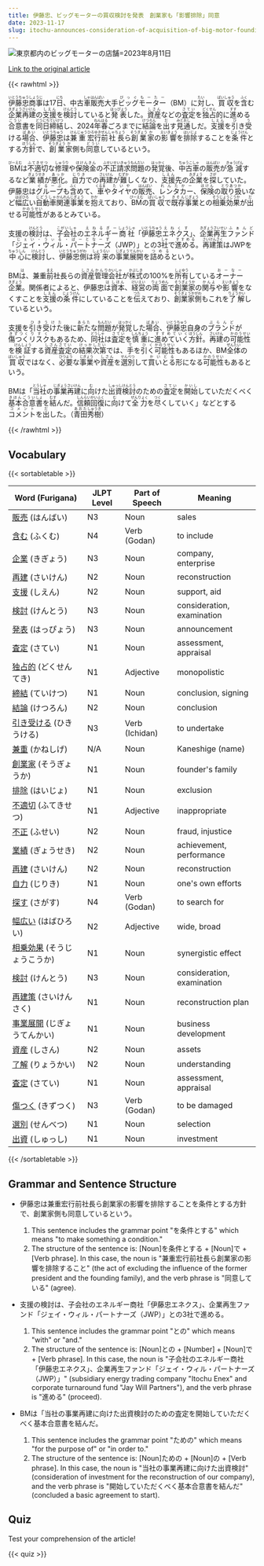 ```yaml
---
title: 伊藤忠、ビッグモーターの買収検討を発表　創業家も「影響排除」同意
date: 2023-11-17
slug: itochu-announces-consideration-of-acquisition-of-big-motor-founding-family-also-agrees-to-eliminate-influence
---
```


![東京都内のビッグモーターの店舗=2023年8月11日](https://www.asahicom.jp/imgopt/img/2212a5adf0/comm_L/AS20231117002409.jpg "東京都内のビッグモーターの店舗=2023年8月11日")

[Link to the original article](https://asahi.com/articles/ASRCK541NRCKULFA013.html?iref=comtop_7_03)

{{< rawhtml >}}
<p><ruby>伊藤忠商事<rt>いとうちゅうしょうじ</rt></ruby>は17<ruby>日<rt>にち</rt></ruby>、中古<ruby>車<rt>しゃ</rt></ruby><ruby>販売<rt>はんばい</rt></ruby>大手<ruby>ビッグモーター<rt>びっぐもーたー</rt></ruby>（BM）に<ruby>対<rt>たい</rt></ruby>し、<ruby>買収<rt>ばいしゅう</rt></ruby>を<ruby>含<rt>ふく</rt></ruby>む<ruby>企業<rt>きぎょう</rt></ruby><ruby>再建<rt>さいけん</rt></ruby>の<ruby>支援<rt>しえん</rt></ruby>を<ruby>検討<rt>けんとう</rt></ruby>していると<ruby>発表<rt>はっぴょう</rt></ruby>した。<ruby>資産<rt>しさん</rt></ruby>などの<ruby>査定<rt>さてい</rt></ruby>を<ruby>独占<rt>どくせん</rt></ruby>的に<ruby>進<rt>すす</rt></ruby>める<ruby>合意<rt>ごうい</rt></ruby>書を<ruby>同<rt>どう</rt></ruby><ruby>日<rt>にち</rt></ruby><ruby>締結<rt>ていけつ</rt></ruby>し、2024<ruby>年<rt>ねん</rt></ruby><ruby>春<rt>はる</rt></ruby>ごろまでに<ruby>結論<rt>けつろん</rt></ruby>を<ruby>出<rt>だ</rt></ruby>す<ruby>見通<rt>みとおし</rt></ruby>しだ。<ruby>支援<rt>しえん</rt></ruby>を<ruby>引<rt>ひ</rt></ruby>き<ruby>受<rt>う</rt></ruby>ける<ruby>場合<rt>ばあい</rt></ruby>、<ruby>伊藤忠<rt>いとうちゅう</rt></ruby>は<ruby>兼<rt>けん</rt></ruby><ruby>重<rt>じゅう</rt></ruby><ruby>宏行<rt>ひろゆき</rt></ruby><ruby>前<rt>ぜん</rt></ruby><ruby>社長<rt>しゃちょう</rt></ruby>ら<ruby>創業<rt>そうぎょう</rt></ruby><ruby>家<rt>か</rt></ruby>の<ruby>影響<rt>えいきょう</rt></ruby>を<ruby>排除<rt>はいじょ</rt></ruby>することを<ruby>条件<rt>じょうけん</rt></ruby>とする<ruby>方針<rt>ほうしん</rt></ruby>で、<ruby>創業<rt>そうぎょう</rt></ruby><ruby>家<rt>か</rt></ruby>側も<ruby>同意<rt>どうい</rt></ruby>しているという。</p>

<p><ruby>BM<rt>びーえむ</rt></ruby>は<ruby>不適切<rt>ふてきせつ</rt></ruby>な<ruby>修理<rt>しゅうり</rt></ruby>や<ruby>保険金<rt>ほけんきん</rt></ruby>の<ruby>不正請求<rt>ふせいせいきゅう</rt></ruby><ruby>問題<rt>もんだい</rt></ruby>の<ruby>発覚<rt>はっかく</rt></ruby>後、<ruby>中古車<rt>ちゅうこしゃ</rt></ruby>の<ruby>販売<rt>はんばい</rt></ruby>が<ruby>急減<rt>きゅうげん</rt></ruby>するなど<ruby>業績<rt>ぎょうせき</rt></ruby>が<ruby>悪化<rt>あっか</rt></ruby>。<ruby>自力<rt>じりき</rt></ruby>での<ruby>再建<rt>さいけん</rt></ruby>が<ruby>難<rt>むずか</rt></ruby>しくなり、<ruby>支援<rt>しえん</rt></ruby>先の<ruby>企業<rt>きぎょう</rt></ruby>を<ruby>探<rt>さが</rt></ruby>していた。伊藤忠は<ruby>グループ<rt>ぐるーぷ</rt></ruby>も<ruby>含<rt>ふく</rt></ruby>めて、<ruby>車<rt>くるま</rt></ruby>や<ruby>タイヤ<rt>たいや</rt></ruby>の<ruby>販売<rt>はんばい</rt></ruby>、<ruby>レンタカー<rt>れんたかー</rt></ruby>、<ruby>保険<rt>ほけん</rt></ruby>の<ruby>取り扱<rt>とりあつか</rt></ruby>いなど<ruby>幅広<rt>はばひろ</rt></ruby>い<ruby>自動車<rt>じどうしゃ</rt></ruby><ruby>関連<rt>かんれん</rt></ruby><ruby>事業<rt>じぎょう</rt></ruby>を<ruby>抱<rt>かか</rt></ruby>えており、<ruby>BM<rt>びーえむ</rt></ruby>の<ruby>買収<rt>ばいしゅう</rt></ruby>で<ruby>既存<rt>きそん</rt></ruby><ruby>事業<rt>じぎょう</rt></ruby>との<ruby>相乗効果<rt>そうじょうこうか</rt></ruby>が<ruby>出<rt>だ</rt></ruby>せる<ruby>可能性<rt>かのうせい</rt></ruby>があるとみている。</p>

<p>支援の<ruby>検討<rt>けんとう</rt></ruby>は、<ruby>子会社<rt>こがいしゃ</rt></ruby>の<ruby>エネルギー<rt>えねるぎー</rt></ruby><ruby>商社<rt>しょうしゃ</rt></ruby>「<ruby>伊藤忠<rt>いとうちゅう</rt></ruby><ruby>エネクス<rt>えねくす</rt></ruby>」、<ruby>企業<rt>きぎょう</rt></ruby><ruby>再生<rt>さいせい</rt></ruby><ruby>ファンド<rt>ふぁんど</rt></ruby>「<ruby>ジェイ・ウィル・パートナーズ<rt>じぇい・うぃる・ぱーとなーず</rt></ruby>（JWP）」との3<ruby>社<rt>しゃ</rt></ruby>で<ruby>進める<rt>すすめる</rt></ruby>。<ruby>再建策<rt>さいけんさく</rt></ruby>はJWPを<ruby>中心<rt>ちゅうしん</rt></ruby>に<ruby>検討<rt>けんとう</rt></ruby>し、<ruby>伊藤忠<rt>いとうちゅう</rt></ruby><ruby>側<rt>がわ</rt></ruby>は<ruby>将来<rt>しょうらい</rt></ruby>の<ruby>事業<rt>じぎょう</rt></ruby><ruby>展開<rt>てんかい</rt></ruby>を<ruby>詰める<rt>つめる</rt></ruby>という。</p>

<p>BM<ruby>は<rt>は</rt></ruby>、兼重<ruby>前<rt>まえ</rt></ruby>社長らの<ruby>資産<rt>しさん</rt></ruby><ruby>管理<rt>かんり</rt></ruby><ruby>会社<rt>かいしゃ</rt></ruby>が<ruby>株式<rt>かぶしき</rt></ruby>の100%を<ruby>所有<rt>しょゆう</rt></ruby>している<ruby>オーナー<rt>おーなー</rt></ruby><ruby>企業<rt>きぎょう</rt></ruby>。関係者によると、伊藤忠<ruby>は<rt>は</rt></ruby><ruby>資本<rt>しほん</rt></ruby>、<ruby>経営<rt>けいえい</rt></ruby>の<ruby>両面<rt>りょうめん</rt></ruby>で<ruby>創業家<rt>そうぎょうか</rt></ruby>の<ruby>関与<rt>かんよ</rt></ruby>や<ruby>影響<rt>えいきょう</rt></ruby>をなくすことを<ruby>支援<rt>しえん</rt></ruby>の<ruby>条件<rt>じょうけん</rt></ruby>にしていることを<ruby>伝<rt>つた</rt></ruby>えており、<ruby>創業家<rt>そうぎょうか</rt></ruby><ruby>側<rt>がわ</rt></ruby>もこれを<ruby>了解<rt>りょうかい</rt></ruby>しているという。</p>

<p>支援を<ruby>引き受けた<rt>ひきうけた</rt></ruby>後に<ruby>新た<rt>あらた</rt></ruby>な<ruby>問題<rt>もんだい</rt></ruby>が<ruby>発覚<rt>はっかく</rt></ruby>した<ruby>場合<rt>ばあい</rt></ruby>、<ruby>伊藤忠<rt>いとうちゅう</rt></ruby>自身の<ruby>ブランド<rt>ぶらんど</rt></ruby>が<ruby>傷つく<rt>きずつく</rt></ruby><ruby>リスク<rt>りすく</rt></ruby>もあるため、<ruby>同社<rt>どうしゃ</rt></ruby>は<ruby>査定<rt>さてい</rt></ruby>を<ruby>慎重<rt>しんちょう</rt></ruby>に<ruby>進めていく<rt>すすめていく</rt></ruby><ruby>方針<rt>ほうしん</rt></ruby>。<ruby>再建<rt>さいけん</rt></ruby>の<ruby>可能性<rt>かのうせい</rt></ruby>を<ruby>検証<rt>けんしょう</rt></ruby>する<ruby>資産<rt>しさん</rt></ruby><ruby>査定<rt>さてい</rt></ruby>の<ruby>結果<rt>けっか</rt></ruby><ruby>次第<rt>しだい</rt></ruby>では、<ruby>手<rt>て</rt></ruby>を<ruby>引く<rt>ひく</rt></ruby><ruby>可能性<rt>かのうせい</rt></ruby>もあるほか、BM<ruby>全体<rt>ぜんたい</rt></ruby>の<ruby>買収<rt>ばいしゅう</rt></ruby>ではなく、<ruby>必要<rt>ひつよう</rt></ruby>な<ruby>事業<rt>じぎょう</rt></ruby>や<ruby>資産<rt>しさん</rt></ruby>を<ruby>選別<rt>せんべつ</rt></ruby>して<ruby>買いとる<rt>かいとる</rt></ruby>形になる<ruby>可能性<rt>かのうせい</rt></ruby>もあるという。</p>

<p>BMは「<ruby>当社<rt>とうしゃ</rt></ruby>の<ruby>事業<rt>じぎょう</rt></ruby><ruby>再建<rt>さいけん</rt></ruby>に<ruby>向<rt>む</rt></ruby>けた<ruby>出資<rt>しゅっし</rt></ruby><ruby>検討<rt>けんとう</rt></ruby>のための<ruby>査定<rt>さてい</rt></ruby>を<ruby>開始<rt>かいし</rt></ruby>していただくべく<ruby>基本<rt>きほん</rt></ruby><ruby>合意<rt>ごうい</rt></ruby><ruby>書<rt>しょ</rt></ruby>を<ruby>結<rt>むす</rt></ruby>んだ。<ruby>信頼<rt>しんらい</rt></ruby><ruby>回復<rt>かいふく</rt></ruby>に<ruby>向<rt>む</rt></ruby>けて<ruby>全力<rt>ぜんりょく</rt></ruby>を<ruby>尽<rt>つく</rt></ruby>くしていく」などとする<ruby>コメント<rt>コメント</rt></ruby>を<ruby>出<rt>だ</rt></ruby>した。（<ruby>青田<rt>あおた</rt></ruby><ruby>秀樹<rt>しゅうき</rt></ruby>）</p>
{{< /rawhtml >}}

## Vocabulary


{{< sortabletable >}}

| Word (Furigana) | JLPT Level | Part of Speech | Meaning |
|-------------------|------------|----------------|---------|
|[販売](https://jisho.org/search/%E8%B2%A9%E5%A3%B2) (はんばい)| N3 | Noun | sales |
|[含む](https://jisho.org/search/%E5%90%AB%E3%82%80) (ふくむ)| N4 | Verb (Godan) | to include |
|[企業](https://jisho.org/search/%E4%BC%81%E6%A5%AD) (きぎょう)| N3 | Noun | company, enterprise |
|[再建](https://jisho.org/search/%E5%86%8D%E5%BB%BA) (さいけん)| N2 | Noun | reconstruction |
|[支援](https://jisho.org/search/%E6%94%AF%E6%8F%B4) (しえん)| N2 | Noun | support, aid |
|[検討](https://jisho.org/search/%E6%A4%9C%E8%A8%8E) (けんとう)| N3 | Noun | consideration, examination |
|[発表](https://jisho.org/search/%E7%99%BA%E8%A1%A8) (はっぴょう)| N3 | Noun | announcement |
|[査定](https://jisho.org/search/%E6%9F%BB%E5%AE%9A) (さてい)| N1 | Noun | assessment, appraisal |
|[独占的](https://jisho.org/search/%E7%8B%AC%E5%8D%A0%E7%9A%84) (どくせんてき)| N1 | Adjective | monopolistic |
|[締結](https://jisho.org/search/%E7%B7%A0%E7%B5%90) (ていけつ)| N1 | Noun | conclusion, signing |
|[結論](https://jisho.org/search/%E7%B5%90%E8%AB%96) (けつろん)| N2 | Noun | conclusion |
|[引き受ける](https://jisho.org/search/%E5%BC%95%E3%81%8D%E5%8F%97%E3%81%91%E3%82%8B) (ひきうける)| N3 | Verb (Ichidan) | to undertake |
|[兼重](https://jisho.org/search/%E5%85%BC%E9%87%8D) (かねしげ)| N/A | Noun | Kaneshige (name) |
|[創業家](https://jisho.org/search/%E5%89%B5%E6%A5%AD%E5%AE%B6) (そうぎょうか)| N1 | Noun | founder's family |
|[排除](https://jisho.org/search/%E6%8E%92%E9%99%A4) (はいじょ)| N1 | Noun | exclusion |
|[不適切](https://jisho.org/search/%E4%B8%8D%E9%81%A9%E5%88%87) (ふてきせつ)| N1 | Adjective | inappropriate |
|[不正](https://jisho.org/search/%E4%B8%8D%E6%AD%A3) (ふせい)| N2 | Noun | fraud, injustice |
|[業績](https://jisho.org/search/%E6%A5%AD%E7%B8%BE) (ぎょうせき)| N2 | Noun | achievement, performance |
|[再建](https://jisho.org/search/%E5%86%8D%E5%BB%BA) (さいけん)| N2 | Noun | reconstruction |
|[自力](https://jisho.org/search/%E8%87%AA%E5%8A%9B) (じりき)| N1 | Noun | one's own efforts |
|[探す](https://jisho.org/search/%E6%8E%A2%E3%81%99) (さがす)| N4 | Verb (Godan) | to search for |
|[幅広い](https://jisho.org/search/%E5%B9%85%E5%BA%83%E3%81%84) (はばひろい)| N2 | Adjective | wide, broad |
|[相乗効果](https://jisho.org/search/%E7%9B%B8%E4%B9%97%E5%8A%B9%E6%9E%9C) (そうじょうこうか)| N1 | Noun | synergistic effect |
|[検討](https://jisho.org/search/%E6%A4%9C%E8%A8%8E) (けんとう)| N3 | Noun | consideration, examination |
|[再建策](https://jisho.org/search/%E5%86%8D%E5%BB%BA%E7%AD%96) (さいけんさく)| N1 | Noun | reconstruction plan |
|[事業展開](https://jisho.org/search/%E4%BA%8B%E6%A5%AD%E5%B1%95%E9%96%8B) (じぎょうてんかい)| N1 | Noun | business development |
|[資産](https://jisho.org/search/%E8%B3%87%E7%94%A3) (しさん)| N2 | Noun | assets |
|[了解](https://jisho.org/search/%E4%BA%86%E8%A7%A3) (りょうかい)| N2 | Noun | understanding |
|[査定](https://jisho.org/search/%E6%9F%BB%E5%AE%9A) (さてい)| N1 | Noun | assessment, appraisal |
|[傷つく](https://jisho.org/search/%E5%82%B7%E3%81%A4%E3%81%8F) (きずつく)| N3 | Verb (Godan) | to be damaged |
|[選別](https://jisho.org/search/%E9%81%B8%E5%88%A5) (せんべつ)| N1 | Noun | selection |
|[出資](https://jisho.org/search/%E5%87%BA%E8%B3%87) (しゅっし)| N1 | Noun | investment |

{{< /sortabletable >}}


## Grammar and Sentence Structure

- 伊藤忠は兼重宏行前社長ら創業家の影響を排除することを条件とする方針で、創業家側も同意しているという。

    1. This sentence includes the grammar point "を条件とする" which means "to make something a condition."
    2. The structure of the sentence is: [Noun]を条件とする + [Noun]で + [Verb phrase]. In this case, the noun is "兼重宏行前社長ら創業家の影響を排除すること" (the act of excluding the influence of the former president and the founding family), and the verb phrase is "同意している" (agree).

- 支援の検討は、子会社のエネルギー商社「伊藤忠エネクス」、企業再生ファンド「ジェイ・ウィル・パートナーズ（JWP）」との3社で進める。

    1. This sentence includes the grammar point "との" which means "with" or "and."
    2. The structure of the sentence is: [Noun]との + [Number] + [Noun]で + [Verb phrase]. In this case, the noun is "子会社のエネルギー商社「伊藤忠エネクス」、企業再生ファンド「ジェイ・ウィル・パートナーズ（JWP）」" (subsidiary energy trading company "Itochu Enex" and corporate turnaround fund "Jay Will Partners"), and the verb phrase is "進める" (proceed).

- BMは「当社の事業再建に向けた出資検討のための査定を開始していただくべく基本合意書を結んだ。

    1. This sentence includes the grammar point "ための" which means "for the purpose of" or "in order to."
    2. The structure of the sentence is: [Noun]ための + [Noun]の + [Verb phrase]. In this case, the noun is "当社の事業再建に向けた出資検討" (consideration of investment for the reconstruction of our company), and the verb phrase is "開始していただくべく基本合意書を結んだ" (concluded a basic agreement to start).

## Quiz

Test your comprehension of the article!

{{< quiz >}}